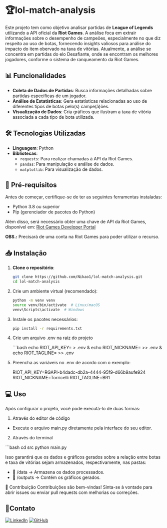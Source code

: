 # 🏆lol-match-analysis

Este projeto tem como objetivo analisar partidas de **League of Legends** utilizando a API oficial da **Riot Games**. A análise foca em extrair informações sobre o desempenho de campeões, especialmente no que diz respeito ao uso de botas, fornecendo insights valiosos para análise do impacto do item obervado na taxa de vitórias.
Atualmente, a análise se concentra em partidas do elo Desafiante, onde se encontram os melhores jogadores, conforme o sistema de ranqueamento da Riot Games.

## 📊 Funcionalidades

- **Coleta de Dados de Partidas**: Busca informações detalhadas sobre partidas específicas de um jogador.
- **Análise de Estatísticas**: Gera estatísticas relacionadas ao uso de diferentes tipos de botas pelo(s) campe(ã)ões.
- **Visualização de Dados**: Cria gráficos que ilustram a taxa de vitória associada a cada tipo de bota utilizada.

## 🛠 Tecnologias Utilizadas

- **Linguagem**: Python
- **Bibliotecas**:
  - `requests`: Para realizar chamadas à API da Riot Games.
  - `pandas`: Para manipulação e análise de dados.
  - `matplotlib`: Para visualização de dados.

## 🚀 Pré-requisitos

Antes de começar, certifique-se de ter as seguintes ferramentas instaladas:

- Python 3.8 ou superior
- Pip (gerenciador de pacotes do Python)

Além disso, será necessário obter uma chave de API da Riot Games, disponível em: [Riot Games Developer Portal](https://developer.riotgames.com/)

**OBS.:** Precisará de uma conta na Riot Games para poder utilizar o recurso.

## 📥 Instalação

1. **Clone o repositório**:

   ```bash
   git clone https://github.com/Nikao1/lol-match-analysis.git
   cd lol-match-analysis

2. Crie um ambiente virtual (recomendado):

   ```bash
   python -m venv venv
   source venv/bin/activate  # Linux/macOS
   venv\Scripts\activate  # Windows


3. Instale os pacotes necessários:

   ```bash
   pip install -r requirements.txt

4. Crie um arquivo .env na raiz do projeto
   
   ´´´bash
   echo RIOT_API_KEY= > .env & echo RIOT_NICKNAME= >> .env & echo RIOT_TAGLINE= >> .env

5. Preencha as variáveis no .env de acordo com o exemplo:

   RIOT_API_KEY=RGAPI-b4dadc-db2a-4444-95f9-d66b9aufe924
   RIOT_NICKNAME=Torricelli
   RIOT_TAGLINE=BR1

## 💻 Uso
Após configurar o projeto, você pode executá-lo de duas formas:

1. Através do editor de código
-  Execute o arquivo main.py diretamente pela interface do seu editor.

2. Através do terminal

  ´´´bash
   cd src
   python main.py

Isso garantirá que os dados e gráficos gerados sobre a relação entre botas e taxa de vitórias sejam armazenados, respectivamente, nas pastas:

-  📁 /data → Armazena os dados processados.
-  📁 /outputs → Contém os gráficos gerados.

🤝 Contribuição
Contribuições são bem-vindas! Sinta-se à vontade para abrir issues ou enviar pull requests com melhorias ou correções.

## 📱Contato

[![LinkedIn](https://img.shields.io/badge/LinkedIn-0077B5?style=for-the-badge&logo=linkedin&logoColor=white)](https://www.linkedin.com/in/nikolas-araujo/)
[![GitHub](https://img.shields.io/badge/GitHub-181717?style=for-the-badge&logo=github&logoColor=white)](https://github.com/Nikao1)
